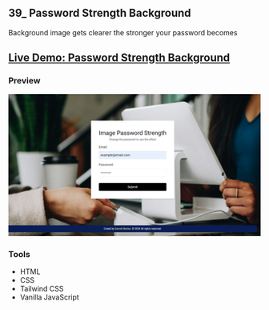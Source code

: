 ## 39_ Password Strength Background

Background image gets clearer the stronger your password becomes

## [Live Demo: Password Strength Background](https://39-password-strength-background-gdbecker.replit.app/)

### Preview

!["HomePage"](./HomePage.png)

### Tools
- HTML
- CSS
- Tailwind CSS
- Vanilla JavaScript